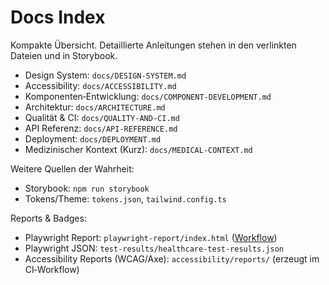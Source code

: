 # Docs Index

Kompakte Übersicht. Detaillierte Anleitungen stehen in den verlinkten Dateien und in Storybook.

- Design System: `docs/DESIGN-SYSTEM.md`
- Accessibility: `docs/ACCESSIBILITY.md`
- Komponenten‑Entwicklung: `docs/COMPONENT-DEVELOPMENT.md`
- Architektur: `docs/ARCHITECTURE.md`
- Qualität & CI: `docs/QUALITY-AND-CI.md`
- API Referenz: `docs/API-REFERENCE.md`
- Deployment: `docs/DEPLOYMENT.md`
- Medizinischer Kontext (Kurz): `docs/MEDICAL-CONTEXT.md`

Weitere Quellen der Wahrheit:
- Storybook: `npm run storybook`
- Tokens/Theme: `tokens.json`, `tailwind.config.ts`

Reports & Badges:
- Playwright Report: `playwright-report/index.html` ([Workflow](https://github.com/c2s-admin/frontend-zweitmeinu-ng/actions/workflows/playwright.yml))
- Playwright JSON: `test-results/healthcare-test-results.json`
- Accessibility Reports (WCAG/Axe): `accessibility/reports/` (erzeugt im CI‑Workflow)
